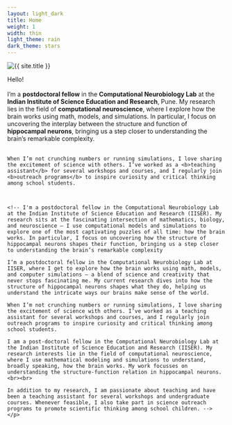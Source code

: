 ```yaml
---
layout: light_dark
title: Home
weight: 1
width: thin
light_theme: rain
dark_theme: stars
---
```


<div class="row landing-content markdown-body">
  <div class="landing-image">
    <!-- Fine Circle Responsive Image -->
    <div id="container" class="my-2">
      <div id="dummy"></div>
      <div id="element">
        <img src="{{ site.author.image }}" alt="{{ site.title }}" class="circle-image wow animated zoomIn" data-wow-delay=".1s">
      </div>
    </div>
  </div>

  <div class="landing-text">
    <p class="wow animated _slideInUp" data-wow-delay=".15s">
    Hello! <br><br>
    I’m a <b>postdoctoral fellow</b> in the <b>Computational Neurobiology Lab</b> at the <b>Indian Institute of Science Education and Research</b>, Pune. My research lies in the field of <b>computational neuroscience</b>, where I explore how the brain works using math, models, and simulations. In particular, I focus on uncovering the interplay between the structure and function of <b>hippocampal neurons</b>, bringing us a step closer to understanding the brain’s remarkable complexity. <br><br>

    When I’m not crunching numbers or running simulations, I love sharing the excitement of science with others. I’ve worked as a <b>teaching assistant</b> for several workshops and courses, and I regularly join <b>outreach programs</b> to inspire curiosity and critical thinking among school students.
    
    
    
    <!-- I'm a postdoctoral fellow in the Computational Neurobiology Lab at the Indian Institute of Science Education and Research (IISER). My research sits at the fascinating intersection of mathematics, biology, and neuroscience — I use computational models and simulations to explore one of the most captivating puzzles of all time: how the brain works. In particular, I focus on uncovering how the structure of hippocampal neurons shapes their function, bringing us a step closer to understanding the brain’s remarkable complexity

    I’m a postdoctoral fellow in the Computational Neurobiology Lab at IISER, where I get to explore how the brain works using math, models, and computer simulations — a blend of science and creativity that never stops fascinating me. My current research dives into how the structure of hippocampal neurons shapes what they do, helping us understand the intricate ways our brains make sense of the world.
    
    When I’m not crunching numbers or running simulations, I love sharing the excitement of science with others. I’ve worked as a teaching assistant for several workshops and courses, and I regularly join outreach programs to inspire curiosity and critical thinking among school students.

    I am a post-doctoral fellow in the Computational Neurobiology Lab at the Indian Institute of Science Education and Research (IISER). My research interests lie in the field of computational neuroscience, where I use mathematical modeling and simulations to understand, broadly speaking, how the brain works. My work focusses on understanding the structure-function relation in hippocampal neurons. <br><br>
    
    In addition to my research, I am passionate about teaching and have been a teaching assistant for several workshops and undergraduate courses. Whenever feasible, I also take part in science outreach programs to promote scientific thinking among school children. -->
    </p>
  </div>
</div>

<!-- ## Research
---
My research focuses on understanding the role of synaptic design and plasticity in neural
signal processing, particularly within the hippocampus. I have studied how detailed structural and
biochemical properties orchestrate short-term plasticity in different hippocampal neurons. I
am currently studying detailed network models to investigate how short-term plasticity at synapses
influences phase precession, pattern separation, and place cell remapping.  -->